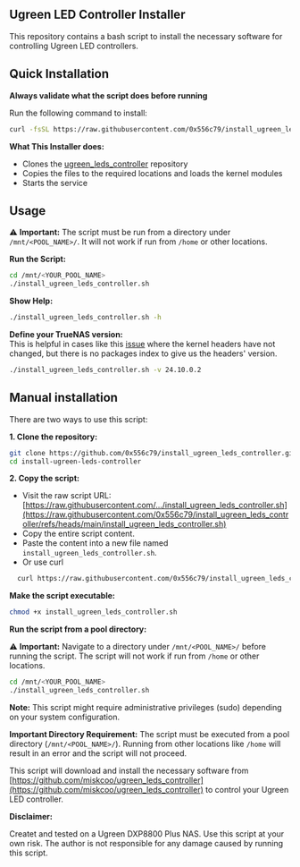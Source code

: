 ## Ugreen LED Controller Installer

This repository contains a bash script to install the necessary software for controlling Ugreen LED controllers.

## Quick Installation
**Always validate what the script does before running**</br>

Run the following command to install:</br>
```bash
curl -fsSL https://raw.githubusercontent.com/0x556c79/install_ugreen_leds_controller/main/install_ugreen_leds_controller.sh | sudo bash -s
```
**What This Installer does:**

- Clones the [ugreen_leds_controller](https://github.com/miskcoo/ugreen_leds_controller) repository
- Copies the files to the required locations and loads the kernel modules
- Starts the service

## Usage

⚠️ **Important:** The script must be run from a directory under `/mnt/<POOL_NAME>/`. It will not work if run from `/home` or other locations.

**Run the Script:**
```bash
cd /mnt/<YOUR_POOL_NAME>
./install_ugreen_leds_controller.sh
```
**Show Help:**
```bash
./install_ugreen_leds_controller.sh -h
```
**Define your TrueNAS version:**</br>
This is helpful in cases like this [issue](https://github.com/0x556c79/install_ugreen_leds_controller/issues/1) where the kernel headers have not changed, but there is no packages index to give us the headers' version.
```bash
./install_ugreen_leds_controller.sh -v 24.10.0.2
```

## Manual installation

There are two ways to use this script:

**1. Clone the repository:**

```bash
git clone https://github.com/0x556c79/install_ugreen_leds_controller.git
cd install-ugreen-leds-controller
```

**2. Copy the script:**

* Visit the raw script URL: [https://raw.githubusercontent.com/.../install_ugreen_leds_controller.sh](https://raw.githubusercontent.com/0x556c79/install_ugreen_leds_controller/refs/heads/main/install_ugreen_leds_controller.sh)
* Copy the entire script content.
* Paste the content into a new file named `install_ugreen_leds_controller.sh`.
* Or use curl
```bash
  curl https://raw.githubusercontent.com/0x556c79/install_ugreen_leds_controller/refs/heads/main/install_ugreen_leds_controller.sh -o install_ugreen_leds_controller.sh
```

**Make the script executable:**

```bash
chmod +x install_ugreen_leds_controller.sh
```

**Run the script from a pool directory:**

⚠️ **Important:** Navigate to a directory under `/mnt/<POOL_NAME>/` before running the script. The script will not work if run from `/home` or other locations.

```bash
cd /mnt/<YOUR_POOL_NAME>
./install_ugreen_leds_controller.sh
```

**Note:** This script might require administrative privileges (sudo) depending on your system configuration. 

**Important Directory Requirement:** The script must be executed from a pool directory (`/mnt/<POOL_NAME>/`). Running from other locations like `/home` will result in an error and the script will not proceed. 

This script will download and install the necessary software from [https://github.com/miskcoo/ugreen_leds_controller](https://github.com/miskcoo/ugreen_leds_controller) to control your Ugreen LED controller.

**Disclaimer:** 

Createt and tested on a Ugreen DXP8800 Plus NAS.
Use this script at your own risk. The author is not responsible for any damage caused by running this script.
